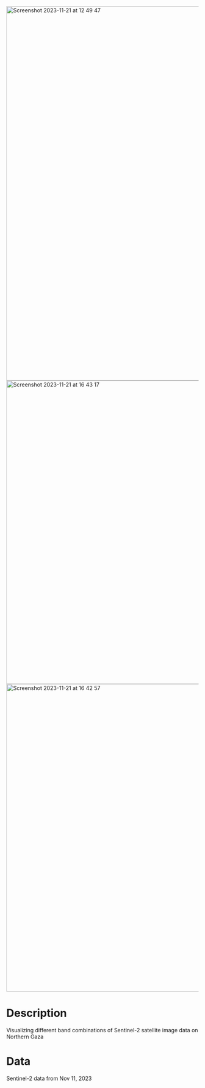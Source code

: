 <img width="978" alt="Screenshot 2023-11-21 at 12 49 47" src="https://github.com/jhjanicki/Sentinel2_Gaza/assets/6565011/dfb26e62-5935-442b-a4f6-ac46ff4d0ac5">
<img width="793" alt="Screenshot 2023-11-21 at 16 43 17" src="https://github.com/jhjanicki/satellite_img_viz_Gaza/assets/6565011/6f57a9fb-7f33-4227-9255-a3e3377c433a">
<img width="804" alt="Screenshot 2023-11-21 at 16 42 57" src="https://github.com/jhjanicki/satellite_img_viz_Gaza/assets/6565011/65cb7273-06c7-4ae6-9ceb-d387bfee07bc">

# Description
Visualizing different band combinations of Sentinel-2 satellite image data on Northern Gaza

# Data
Sentinel-2 data from Nov 11, 2023
